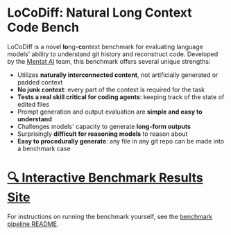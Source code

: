 # LoCoDiff: Natural Long Context Code Bench

LoCoDiff is a novel **lo**ng-**co**ntext benchmark for evaluating language models' ability to understand git history and reconstruct code. Developed by the [Mentat AI](https://mentat.ai) team, this benchmark offers several unique strengths:

- Utilizes **naturally interconnected content**, not artificially generated or padded context
- **No junk context**: every part of the context is required for the task
- **Tests a real skill critical for coding agents**: keeping track of the state of edited files
- Prompt generation and output evaluation are **simple and easy to understand**
- Challenges models' capacity to generate **long-form outputs**
- Surprisingly **difficult for reasoning models** to reason about
- **Easy to procedurally generate**: any file in any git repo can be made into a benchmark case

# [🔍 Interactive Benchmark Results Site](https://abanteai.github.io/LoCoDiff-bench/)

For instructions on running the benchmark yourself, see the [benchmark pipeline README](benchmark_pipeline/README.md).
